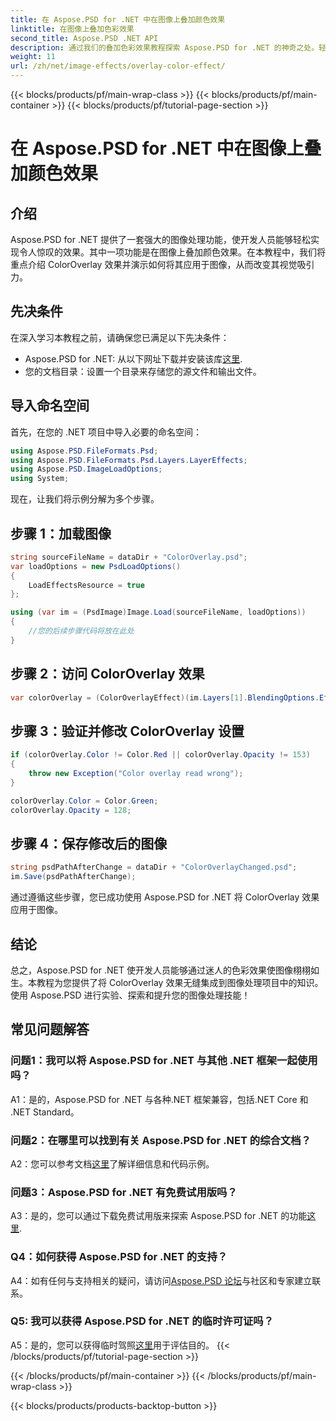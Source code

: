 ```yaml
---
title: 在 Aspose.PSD for .NET 中在图像上叠加颜色效果
linktitle: 在图像上叠加色彩效果
second_title: Aspose.PSD .NET API
description: 通过我们的叠加色彩效果教程探索 Aspose.PSD for .NET 的神奇之处。轻松提升您的图像处理能力。
weight: 11
url: /zh/net/image-effects/overlay-color-effect/
---
```


{{< blocks/products/pf/main-wrap-class >}}
{{< blocks/products/pf/main-container >}}
{{< blocks/products/pf/tutorial-page-section >}}

# 在 Aspose.PSD for .NET 中在图像上叠加颜色效果

## 介绍

Aspose.PSD for .NET 提供了一套强大的图像处理功能，使开发人员能够轻松实现令人惊叹的效果。其中一项功能是在图像上叠加颜色效果。在本教程中，我们将重点介绍 ColorOverlay 效果并演示如何将其应用于图像，从而改变其视觉吸引力。

## 先决条件

在深入学习本教程之前，请确保您已满足以下先决条件：

-  Aspose.PSD for .NET: 从以下网址下载并安装该库[这里](https://releases.aspose.com/psd/net/).
- 您的文档目录：设置一个目录来存储您的源文件和输出文件。

## 导入命名空间

首先，在您的 .NET 项目中导入必要的命名空间：

```csharp
using Aspose.PSD.FileFormats.Psd;
using Aspose.PSD.FileFormats.Psd.Layers.LayerEffects;
using Aspose.PSD.ImageLoadOptions;
using System;
```

现在，让我们将示例分解为多个步骤。

## 步骤 1：加载图像

```csharp
string sourceFileName = dataDir + "ColorOverlay.psd";
var loadOptions = new PsdLoadOptions()
{
    LoadEffectsResource = true
};

using (var im = (PsdImage)Image.Load(sourceFileName, loadOptions))
{
    //您的后续步骤代码将放在此处
}
```

## 步骤 2：访问 ColorOverlay 效果

```csharp
var colorOverlay = (ColorOverlayEffect)(im.Layers[1].BlendingOptions.Effects[0]);
```

## 步骤 3：验证并修改 ColorOverlay 设置

```csharp
if (colorOverlay.Color != Color.Red || colorOverlay.Opacity != 153)
{
    throw new Exception("Color overlay read wrong");
}

colorOverlay.Color = Color.Green;
colorOverlay.Opacity = 128;
```

## 步骤 4：保存修改后的图像

```csharp
string psdPathAfterChange = dataDir + "ColorOverlayChanged.psd";
im.Save(psdPathAfterChange);
```

通过遵循这些步骤，您已成功使用 Aspose.PSD for .NET 将 ColorOverlay 效果应用于图像。

## 结论

总之，Aspose.PSD for .NET 使开发人员能够通过迷人的色彩效果使图像栩栩如生。本教程为您提供了将 ColorOverlay 效果无缝集成到图像处理项目中的知识。使用 Aspose.PSD 进行实验、探索和提升您的图像处理技能！

## 常见问题解答

### 问题1：我可以将 Aspose.PSD for .NET 与其他 .NET 框架一起使用吗？

A1：是的，Aspose.PSD for .NET 与各种.NET 框架兼容，包括.NET Core 和 .NET Standard。

### 问题2：在哪里可以找到有关 Aspose.PSD for .NET 的综合文档？

A2：您可以参考文档[这里](https://reference.aspose.com/psd/net/)了解详细信息和代码示例。

### 问题3：Aspose.PSD for .NET 有免费试用版吗？

A3：是的，您可以通过下载免费试用版来探索 Aspose.PSD for .NET 的功能[这里](https://releases.aspose.com/).

### Q4：如何获得 Aspose.PSD for .NET 的支持？

A4：如有任何与支持相关的疑问，请访问[Aspose.PSD 论坛](https://forum.aspose.com/c/psd/34)与社区和专家建立联系。

### Q5: 我可以获得 Aspose.PSD for .NET 的临时许可证吗？

 A5：是的，您可以获得临时驾照[这里](https://purchase.aspose.com/temporary-license/)用于评估目的。
{{< /blocks/products/pf/tutorial-page-section >}}

{{< /blocks/products/pf/main-container >}}
{{< /blocks/products/pf/main-wrap-class >}}

{{< blocks/products/products-backtop-button >}}
